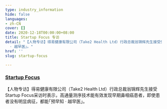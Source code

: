 ```yaml
---
type: industry_information
hide: false
languages:
- zh-CN
cover: []
date: 2020-12-18T00:00:00+08:00
title: Startup Focus 专访
detail: "【人物专访】得易健康有限公司（Take2 Health Ltd）行政总裁翁锦辉先生接受Startup Focus采访时表示，高通量测序技术能有效发现早期鼻咽癌患者，即使患者没有明显病征，都能｢预早知
  · 越早医｣。"
href: ''
slug: startup-focus

---
```

### [**Startup Focus**](https://www.facebook.com/take2health.ltd/posts/104487845254988)

【人物专访】得易健康有限公司（Take2 Health Ltd）行政总裁翁锦辉先生接受Startup Focus采访时表示，高通量测序技术能有效发现早期鼻咽癌患者，即使患者没有明显病征，都能｢预早知 · 越早医｣。